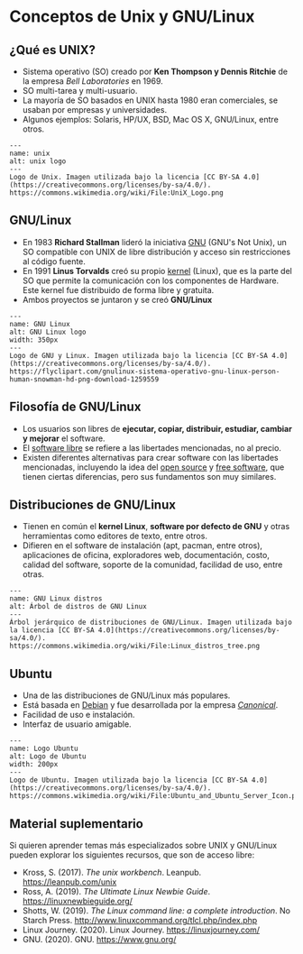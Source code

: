 # Conceptos de Unix y GNU/Linux

## ¿Qué es UNIX?

* Sistema operativo (SO) creado por **Ken Thompson y Dennis Ritchie** de la empresa *Bell Laboratories* en 1969.
* SO multi-tarea y multi-usuario.
* La mayoría de SO basados en UNIX hasta 1980 eran comerciales, se usaban por empresas y universidades.
* Algunos ejemplos: Solaris, HP/UX, BSD, Mac OS X, GNU/Linux, entre otros.

```{figure} ./img/unix.png
---
name: unix
alt: unix logo
---
Logo de Unix. Imagen utilizada bajo la licencia [CC BY-SA 4.0](https://creativecommons.org/licenses/by-sa/4.0/). https://commons.wikimedia.org/wiki/File:UniX_Logo.png
```

## GNU/Linux

* En 1983 **Richard Stallman** lideró la iniciativa [GNU](https://www.gnu.org/) (GNU's Not Unix), un SO compatible con UNIX de libre distribución y acceso sin restricciones al código fuente.
* En 1991 **Linus Torvalds** creó su propio [kernel](https://linuxjourney.com/lesson/kernel-overview) (Linux), que es la parte del SO que permite la comunicación con los componentes de Hardware. Este kernel fue distribuido de forma libre y gratuita.
* Ambos proyectos se juntaron y se creó **GNU/Linux**

```{figure} ./img/GNU_Linux.png
---
name: GNU Linux
alt: GNU Linux logo
width: 350px
---
Logo de GNU y Linux. Imagen utilizada bajo la licencia [CC BY-SA 4.0](https://creativecommons.org/licenses/by-sa/4.0/). https://flyclipart.com/gnulinux-sistema-operativo-gnu-linux-person-human-snowman-hd-png-download-1259559
```

## Filosofía de GNU/Linux

* Los usuarios son libres de **ejecutar, copiar, distribuir, estudiar, cambiar y mejorar** el software.
* El [software libre](https://www.gnu.org/philosophy/free-sw.html) se refiere a las libertades mencionadas, no al precio.
* Existen diferentes alternativas para crear software con las libertades mencionadas, incluyendo la idea del [open source](https://opensource.org/) y [free software](https://www.gnu.org/philosophy/free-sw.html), que tienen ciertas diferencias, pero sus fundamentos son muy similares.

## Distribuciones de GNU/Linux

* Tienen en común el **kernel Linux**, **software por defecto de GNU** y otras herramientas como editores de texto, entre otros.
* Difieren en el software de instalación (apt, pacman, entre otros), aplicaciones de oficina, exploradores web, documentación, costo, calidad del software, soporte de la comunidad, facilidad de uso, entre otras.

```{figure} ./img/Linux_distros.png
---
name: GNU Linux distros
alt: Árbol de distros de GNU Linux  
---
Árbol jerárquico de distribuciones de GNU/Linux. Imagen utilizada bajo la licencia [CC BY-SA 4.0](https://creativecommons.org/licenses/by-sa/4.0/). https://commons.wikimedia.org/wiki/File:Linux_distros_tree.png
```

## Ubuntu

* Una de las distribuciones de GNU/Linux más populares.
* Está basada en [Debian](https://www.debian.org/) y fue desarrollada por la empresa [*Canonical*](https://canonical.com/).
* Facilidad de uso e instalación.
* Interfaz de usuario amigable.

```{figure} ./img/ubuntu.png
---
name: Logo Ubuntu
alt: Logo de Ubuntu
width: 200px
---
Logo de Ubuntu. Imagen utilizada bajo la licencia [CC BY-SA 4.0](https://creativecommons.org/licenses/by-sa/4.0/). https://commons.wikimedia.org/wiki/File:Ubuntu_and_Ubuntu_Server_Icon.png
```

## Material suplementario

Si quieren aprender temas más especializados sobre UNIX y GNU/Linux pueden explorar los siguientes recursos, que son de acceso libre:

* Kross, S. (2017). *The unix workbench*. Leanpub. <https://leanpub.com/unix>
* Ross, A. (2019). *The Ultimate Linux Newbie Guide*. <https://linuxnewbieguide.org/>
* Shotts, W. (2019). *The Linux command line: a complete introduction*. No Starch Press. <http://www.linuxcommand.org/tlcl.php/index.php>
* Linux Journey. (2020). Linux Journey. <https://linuxjourney.com/>
* GNU. (2020). GNU. <https://www.gnu.org/>
